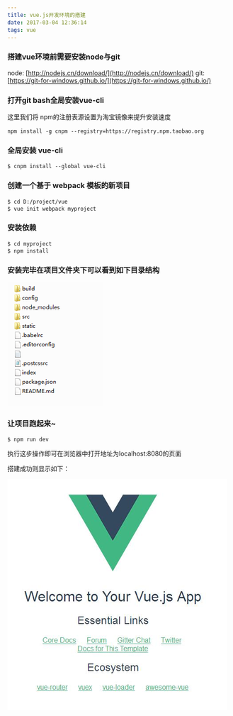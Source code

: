 ```yaml
---
title: vue.js开发环境的搭建
date: 2017-03-04 12:36:14
tags: vue
---
```


### 搭建vue环境前需要安装node与git
node: [http://nodejs.cn/download/](http://nodejs.cn/download/)
git: [https://git-for-windows.github.io/](https://git-for-windows.github.io/)

### 打开git bash全局安装vue-cli
这里我们将 npm的注册表源设置为淘宝镜像来提升安装速度<!--more-->
```
npm install -g cnpm --registry=https://registry.npm.taobao.org
```
### 全局安装 vue-cli
```
$ cnpm install --global vue-cli
```
### 创建一个基于 webpack 模板的新项目
```
$ cd D:/project/vue
$ vue init webpack myproject
```
### 安装依赖
```
$ cd myproject
$ npm install
```
### 安装完毕在项目文件夹下可以看到如下目录结构

![vue](vue/2.png)
### 让项目跑起来~
```
$ npm run dev
```
执行这步操作即可在浏览器中打开地址为localhost:8080的页面

搭建成功则显示如下：

![vue](vue/1.jpg)
